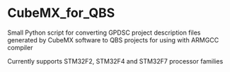 # CubeMX_for_QBS
Small Python script for converting GPDSC project description files generated by CubeMX software to QBS projects for using with ARMGCC compiler

Currently supports STM32F2, STM32F4 and STM32F7 processor families
